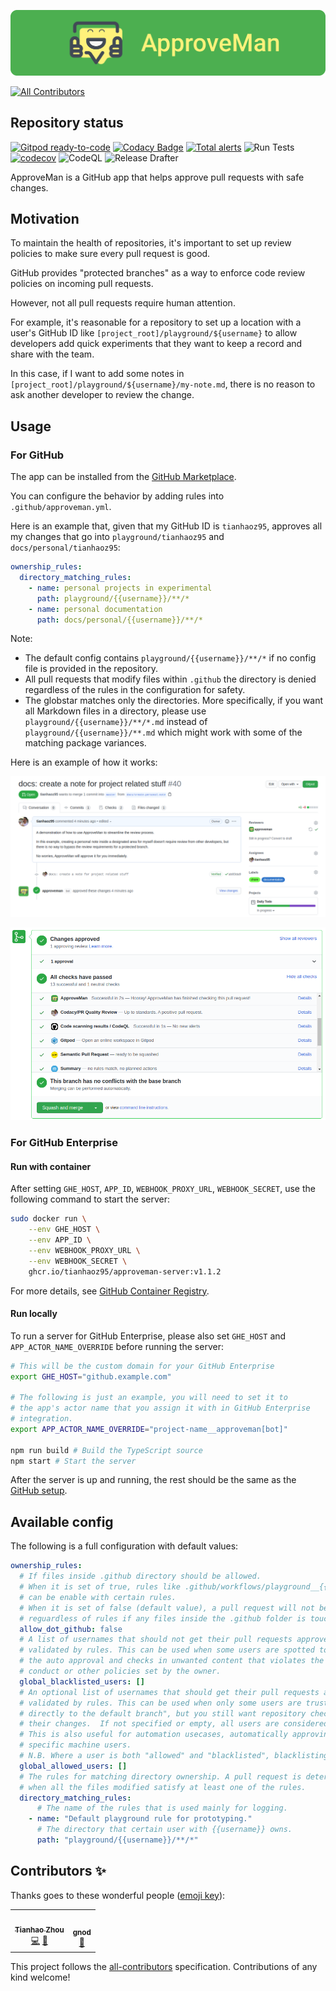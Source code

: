 ![logo](https://raw.githubusercontent.com/tianhaoz95/approveman/master/docs/asset/logo/title_rounded.png)

<!-- ALL-CONTRIBUTORS-BADGE:START - Do not remove or modify this section -->

[![All Contributors](https://img.shields.io/badge/all_contributors-2-orange.svg?style=flat-square)](#contributors-)

<!-- ALL-CONTRIBUTORS-BADGE:END -->

## Repository status

[![Gitpod ready-to-code](https://img.shields.io/badge/Gitpod-ready--to--code-blue?logo=gitpod)](https://gitpod.io/#https://github.com/tianhaoz95/approveman)
[![Codacy Badge](https://app.codacy.com/project/badge/Grade/28428cd8486b4ac998d7a2a83fe0c3ff)](https://www.codacy.com/manual/tianhaoz/approveman?utm_source=github.com&utm_medium=referral&utm_content=tianhaoz95/approveman&utm_campaign=Badge_Grade)
[![Total alerts](https://img.shields.io/lgtm/alerts/g/tianhaoz95/approveman.svg?logo=lgtm&logoWidth=18)](https://lgtm.com/projects/g/tianhaoz95/approveman/alerts/)
![Run Tests](https://github.com/tianhaoz95/approveman/workflows/Run%20Tests/badge.svg?branch=master)
[![codecov](https://codecov.io/gh/tianhaoz95/approveman/branch/master/graph/badge.svg)](https://codecov.io/gh/tianhaoz95/approveman)
![CodeQL](https://github.com/tianhaoz95/approveman/workflows/CodeQL/badge.svg?branch=master)
![Release Drafter](https://github.com/tianhaoz95/approveman/workflows/Release%20Drafter/badge.svg?branch=master)

ApproveMan is a GitHub app that helps approve pull requests with safe changes.

## Motivation

To maintain the health of repositories, it's important to set up review policies to make sure every pull request is good.

GitHub provides "protected branches" as a way to enforce code review policies on incoming pull requests.

However, not all pull requests require human attention.

For example, it's reasonable for a repository to set up a location with a user's GitHub ID like `[project_root]/playground/${username}` to allow developers add quick experiments that they want to keep a record and share with the team.

In this case, if I want to add some notes in `[project_root]/playground/${username}/my-note.md`, there is no reason to ask another developer to review the change.

## Usage

### For GitHub

The app can be installed from the [GitHub Marketplace](https://github.com/marketplace/approveman).

You can configure the behavior by adding rules into `.github/approveman.yml`.

Here is an example that, given that my GitHub ID is `tianhaoz95`, approves all my changes that go into `playground/tianhaoz95` and `docs/personal/tianhaoz95`:

```yml
ownership_rules:
  directory_matching_rules:
    - name: personal projects in experimental
      path: playground/{{username}}/**/*
    - name: personal documentation
      path: docs/personal/{{username}}/**/*
```

Note:

-   The default config contains `playground/{{username}}/**/*` if no config file is provided in the repository.
-   All pull requests that modify files within `.github` the directory is denied regardless of the rules in the configuration for safety.
-   The globstar matches only the directories. More specifically, if you want all Markdown files in a directory, please use `playground/{{username}}/**/*.md` instead of `playground/{{username}}/**.md` which might work with some of the matching package variances.

Here is an example of how it works:

![approval demo](https://raw.githubusercontent.com/tianhaoz95/approveman/master/docs/asset/screenshots/approval.png)

![check status demo](https://raw.githubusercontent.com/tianhaoz95/approveman/master/docs/asset/screenshots/check_status.png)

### For GitHub Enterprise

#### Run with container

After setting `GHE_HOST`, `APP_ID`, `WEBHOOK_PROXY_URL`, `WEBHOOK_SECRET`, use the following command to start the server:

```bash
sudo docker run \
    --env GHE_HOST \
    --env APP_ID \
    --env WEBHOOK_PROXY_URL \
    --env WEBHOOK_SECRET \
    ghcr.io/tianhaoz95/approveman-server:v1.1.2 
```

For more details, see [GitHub Container Registry](https://github.com/users/tianhaoz95/packages/container/package/approveman-server).

#### Run locally

To run a server for GitHub Enterprise, please also set `GHE_HOST` and `APP_ACTOR_NAME_OVERRIDE` before running the server:

```bash
# This will be the custom domain for your GitHub Enterprise
export GHE_HOST="github.example.com"

# The following is just an example, you will need to set it to
# the app's actor name that you assign it with in GitHub Enterprise
# integration.
export APP_ACTOR_NAME_OVERRIDE="project-name__approveman[bot]"

npm run build # Build the TypeScript source
npm start # Start the server
```

After the server is up and running, the rest should be the same as the [GitHub setup](#for-github).

## Available config

The following is a full configuration with default values:

```yml
ownership_rules:
  # If files inside .github directory should be allowed.
  # When it is set of true, rules like .github/workflows/playground__{{username}}-*.yml
  # can be enable with certain rules.
  # When it is set of false (default value), a pull request will not be approved
  # reguardless of rules if any files inside the .github folder is touched.
  allow_dot_github: false
  # A list of usernames that should not get their pull requests approved even
  # validated by rules. This can be used when some users are spotted to abuse
  # the auto approval and checks in unwanted content that violates the code of
  # conduct or other policies set by the owner.
  global_blacklisted_users: []
  # An optional list of usernames that should get their pull requests approved if
  # validated by rules. This can be used when only some users are trusted "commit
  # directly to the default branch", but you still want repository checks to be run for
  # their changes.  If not specified or empty, all users are considered to be "allowed".
  # This is also useful for automation usecases, automatically approving PRs created by
  # specific machine users.
  # N.B. Where a user is both "allowed" and "blacklisted", blacklisting takes precedence.
  global_allowed_users: []
  # The rules for matching directory ownership. A pull request is determined to be safe
  # when all the files modified satisfy at least one of the rules.
  directory_matching_rules:
      # The name of the rules that is used mainly for logging.
    - name: "Default playground rule for prototyping."
      # The directory that certain user with {{username}} owns.
      path: "playground/{{username}}/**/*"
```

## Contributors ✨

Thanks goes to these wonderful people ([emoji key](https://allcontributors.org/docs/en/emoji-key)):

<!-- ALL-CONTRIBUTORS-LIST:START - Do not remove or modify this section -->

<!-- prettier-ignore-start -->

<!-- markdownlint-disable -->

<table>
  <tr>
    <td align="center"><a href="https://tianhaoz.com"><img src="https://avatars3.githubusercontent.com/u/16887772?v=4" width="100px;" alt=""/><br /><sub><b>Tianhao Zhou</b></sub></a><br /><a href="https://github.com/tianhaoz95/approveman/commits?author=tianhaoz95" title="Code">💻</a> <a href="https://github.com/tianhaoz95/approveman/commits?author=tianhaoz95" title="Documentation">📖</a></td>
    <td align="center"><a href="https://github.com/epDHowwD"><img src="https://avatars1.githubusercontent.com/u/37585964?v=4" width="100px;" alt=""/><br /><sub><b>gnod</b></sub></a><br /><a href="https://github.com/tianhaoz95/approveman/issues?q=author%3AepDHowwD" title="Bug reports">🐛</a></td>
  </tr>
</table>

<!-- markdownlint-enable -->

<!-- prettier-ignore-end -->

<!-- ALL-CONTRIBUTORS-LIST:END -->

This project follows the [all-contributors](https://github.com/all-contributors/all-contributors) specification. Contributions of any kind welcome!
